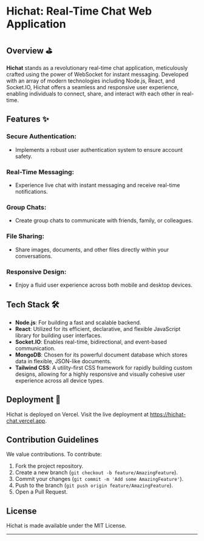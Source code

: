 # Hichat: Real-Time Chat Web Application

## Overview ⛳

**Hichat** stands as a revolutionary real-time chat application, meticulously crafted using the power of WebSocket for instant messaging. Developed with an array of modern technologies including Node.js, React, and Socket.IO, Hichat offers a seamless and responsive user experience, enabling individuals to connect, share, and interact with each other in real-time.

## Features ✨

### Secure Authentication:
- Implements a robust user authentication system to ensure account safety.

### Real-Time Messaging:
- Experience live chat with instant messaging and receive real-time notifications.

### Group Chats:
- Create group chats to communicate with friends, family, or colleagues.

### File Sharing:
- Share images, documents, and other files directly within your conversations.

### Responsive Design:
- Enjoy a fluid user experience across both mobile and desktop devices.

## Tech Stack 🛠

- **Node.js**: For building a fast and scalable backend.
- **React**: Utilized for its efficient, declarative, and flexible JavaScript library for building user interfaces.
- **Socket.IO**: Enables real-time, bidirectional, and event-based communication.
- **MongoDB**: Chosen for its powerful document database which stores data in flexible, JSON-like documents.
- **Tailwind CSS**: A utility-first CSS framework for rapidly building custom designs, allowing for a highly responsive and visually cohesive user experience across all device types.

## Deployment 🚀
Hichat is deployed on Vercel. Visit the live deployment at https://hichat-chat.vercel.app.

## Contribution Guidelines

We value contributions. To contribute:

1. Fork the project repository.
2. Create a new branch (`git checkout -b feature/AmazingFeature`).
3. Commit your changes (`git commit -m 'Add some AmazingFeature'`).
4. Push to the branch (`git push origin feature/AmazingFeature`).
5. Open a Pull Request.

## License

Hichat is made available under the MIT License.

---
